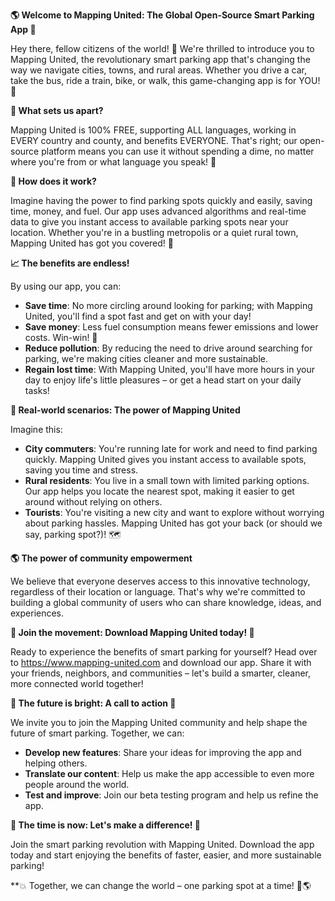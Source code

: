 **🌎 Welcome to Mapping United: The Global Open-Source Smart Parking App 🚗**

Hey there, fellow citizens of the world! 👋 We're thrilled to introduce you to Mapping United, the revolutionary smart parking app that's changing the way we navigate cities, towns, and rural areas. Whether you drive a car, take the bus, ride a train, bike, or walk, this game-changing app is for YOU! 🌟

**🎉 What sets us apart?**

Mapping United is 100% FREE, supporting ALL languages, working in EVERY country and county, and benefits EVERYONE. That's right; our open-source platform means you can use it without spending a dime, no matter where you're from or what language you speak! 🌈

**💪 How does it work?**

Imagine having the power to find parking spots quickly and easily, saving time, money, and fuel. Our app uses advanced algorithms and real-time data to give you instant access to available parking spots near your location. Whether you're in a bustling metropolis or a quiet rural town, Mapping United has got you covered! 📍

**📈 The benefits are endless!**

By using our app, you can:

* **Save time**: No more circling around looking for parking; with Mapping United, you'll find a spot fast and get on with your day!
* **Save money**: Less fuel consumption means fewer emissions and lower costs. Win-win! 💸
* **Reduce pollution**: By reducing the need to drive around searching for parking, we're making cities cleaner and more sustainable.
* **Regain lost time**: With Mapping United, you'll have more hours in your day to enjoy life's little pleasures – or get a head start on your daily tasks!

**🌆 Real-world scenarios: The power of Mapping United**

Imagine this:

* **City commuters**: You're running late for work and need to find parking quickly. Mapping United gives you instant access to available spots, saving you time and stress.
* **Rural residents**: You live in a small town with limited parking options. Our app helps you locate the nearest spot, making it easier to get around without relying on others.
* **Tourists**: You're visiting a new city and want to explore without worrying about parking hassles. Mapping United has got your back (or should we say, parking spot?)! 🗺️

**🌎 The power of community empowerment**

We believe that everyone deserves access to this innovative technology, regardless of their location or language. That's why we're committed to building a global community of users who can share knowledge, ideas, and experiences.

**💪 Join the movement: Download Mapping United today! 📲**

Ready to experience the benefits of smart parking for yourself? Head over to https://www.mapping-united.com and download our app. Share it with your friends, neighbors, and communities – let's build a smarter, cleaner, more connected world together!

**🎉 The future is bright: A call to action 📣**

We invite you to join the Mapping United community and help shape the future of smart parking. Together, we can:

* **Develop new features**: Share your ideas for improving the app and helping others.
* **Translate our content**: Help us make the app accessible to even more people around the world.
* **Test and improve**: Join our beta testing program and help us refine the app.

**🌟 The time is now: Let's make a difference! 🌈**

Join the smart parking revolution with Mapping United. Download the app today and start enjoying the benefits of faster, easier, and more sustainable parking!

**💥 Together, we can change the world – one parking spot at a time! 💪🌎